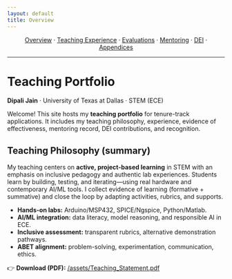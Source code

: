 ```yaml
---
layout: default
title: Overview
---
```



<p align="center">
  <a href="/index.html">Overview</a> ·
  <a href="/teaching.html">Teaching Experience</a> ·
  <a href="/evaluations.html">Evaluations</a> ·
  <a href="/mentoring.html">Mentoring</a> ·
  <a href="/dei.html">DEI</a> ·
  <a href="/appendices.html">Appendices</a>
</p>
<hr/>


# Teaching Portfolio

**Dipali Jain** · University of Texas at Dallas · STEM (ECE)

Welcome! This site hosts my **teaching portfolio** for tenure-track applications. It includes my teaching philosophy, experience, evidence of effectiveness, mentoring record, DEI contributions, and recognition.

## Teaching Philosophy (summary)
My teaching centers on **active, project-based learning** in STEM with an emphasis on inclusive pedagogy and authentic lab experiences. Students learn by building, testing, and iterating—using real hardware and contemporary AI/ML tools. I collect evidence of learning (formative + summative) and close the loop by adapting activities, rubrics, and supports.

- **Hands-on labs:** Arduino/MSP432, SPICE/Ngspice, Python/Matlab.
- **AI/ML integration:** data literacy, model reasoning, and responsible AI in ECE.
- **Inclusive assessment:** transparent rubrics, alternative demonstration pathways.
- **ABET alignment:** problem-solving, experimentation, communication, ethics.

👉 **Download (PDF):** [/assets/Teaching_Statement.pdf](/assets/Teaching_Statement.pdf)
